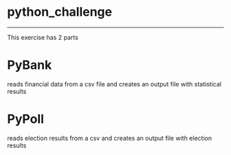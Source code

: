 # python_challenge

---
This exercise has 2 parts

# PyBank
reads financial data from a csv file and creates an output file with statistical results 

# PyPoll
reads election results from a csv and creates an output file with election results
